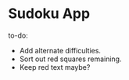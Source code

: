 # Sudoku App

to-do:
* Add alternate difficulties.
* Sort out red squares remaining.
* Keep red text maybe?
